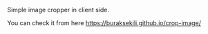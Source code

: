 Simple image cropper in client side.

You can check it from here https://buraksekili.github.io/crop-image/
